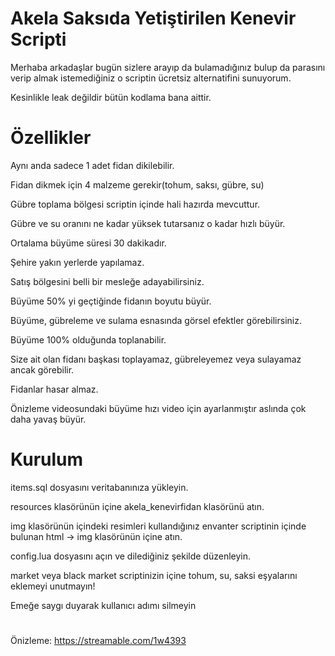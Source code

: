 # Akela Saksıda Yetiştirilen Kenevir Scripti
Merhaba arkadaşlar bugün sizlere arayıp da bulamadığınız bulup da parasını verip almak istemediğiniz o scriptin ücretsiz alternatifini sunuyorum. 

Kesinlikle leak değildir bütün kodlama bana aittir.

# Özellikler

Aynı anda sadece 1 adet fidan dikilebilir.

Fidan dikmek için 4 malzeme gerekir(tohum, saksı, gübre, su)

Gübre toplama bölgesi scriptin içinde hali hazırda mevcuttur.

Gübre ve su oranını ne kadar yüksek tutarsanız o kadar hızlı büyür.

Ortalama büyüme süresi 30 dakikadır.

Şehire yakın yerlerde yapılamaz.

Satış bölgesini belli bir mesleğe adayabilirsiniz.

Büyüme 50% yi geçtiğinde fidanın boyutu büyür.

Büyüme, gübreleme ve sulama esnasında görsel efektler görebilirsiniz.

Büyüme 100% olduğunda toplanabilir.

Size ait olan fidanı başkası toplayamaz, gübreleyemez veya sulayamaz ancak görebilir.

Fidanlar hasar almaz.

Önizleme videosundaki büyüme hızı video için ayarlanmıştır aslında çok daha yavaş büyür.


# Kurulum

items.sql dosyasını veritabanınıza yükleyin.

resources klasörünün içine akela_kenevirfidan klasörünü atın.

img klasörünün içindeki resimleri kullandığınız envanter scriptinin içinde bulunan html -> img klasörünün içine atın.

config.lua dosyasını açın ve dilediğiniz şekilde düzenleyin.

market veya black market scriptinizin içine tohum, su, saksi eşyalarını eklemeyi unutmayın!

Emeğe saygı duyarak kullanıcı adımı silmeyin
# 
Önizleme: https://streamable.com/1w4393
